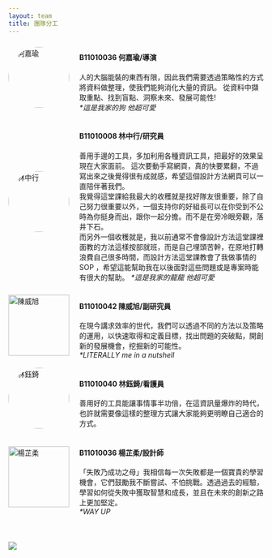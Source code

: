 ```yaml
---
layout: team
title: 團隊分工
---
```

<style>
    .box img{
        width: 300px;
        height: 300px;
        border-radius:50%;
        object-fit: cover;
    }
</style>


<div style="display: flex; align-items: center;">
    <img src="https://github.com/justinlin099/Design-Method-Website/assets/61717681/1dddeddf-cc5e-4463-b531-080013fc5abb" alt="何嘉瑜" width="120" style="margin-right: 20px; border-radius: 50%;">
    <div>
        <h4>B11010036 何嘉瑜/導演</h4>
        人的大腦能裝的東西有限，因此我們需要透過策略性的方式將資料做整理，使我們能夠消化大量的資訊。
        從資料中擷取重點、找到盲點、洞察未來、發展可能性!<br>
        <i>*這是我家的狗 他超可愛</i>
    </div>
</div>
<br>

<div style="display: flex; align-items: center;">
    <img src="https://github.com/justinlin099/Design-Method-Website/assets/61717681/30f6a792-c53b-4958-af11-6e106afba270" alt="林中行" width="120" style="margin-right: 20px; border-radius: 50%;">
    <div>
        <h4>B11010008 林中行/研究員</h4>
        善用手邊的工具，多加利用各種資訊工具，把最好的效果呈現在大家面前。
        這次要動手寫網頁，真的快要累翻，不過寫出來之後覺得很有成就感，希望這個設計方法網頁可以一直陪伴著我們。<br>
        我覺得這堂課給我最大的收穫就是找好隊友很重要，除了自己努力很重要以外，一個支持你的好組長可以在你受到不公時為你挺身而出，跟你一起分擔。而不是在旁冷眼旁觀，落井下石。<br>
        而另外一個收穫就是，我以前通常不會像設計方法這堂課裡面教的方法這樣按部就班，而是自己埋頭苦幹，在原地打轉浪費自己很多時間，而設計方法這堂課教會了我做事情的 SOP ，希望這能幫助我在以後面對這些問題或是專案時能有很大的幫助。
        <i>*這是我家的龍龍 他超可愛</i>
    </div>
</div>
<br>


<div style="display: flex; align-items: center;">
    <img src="https://github.com/justinlin099/Design-Method-Website/assets/61717681/840a5c37-9463-4d91-9298-0965a7b24ac6" alt="陳威旭" width="120" style="margin-right: 20px;">
    <div>
        <h4>B11010042 陳威旭/副研究員</h4>
        在現今講求效率的世代，我們可以透過不同的方法以及策略的運用，以快速取得和定義目標，找出問題的突破點，開創新的發展機會，挖掘新的可能性。<br>
        <i>*LITERALLY me in a nutshell</i>
    </div>
</div>
<br>


<div style="display: flex; align-items: center;">
    <img src="https://github.com/justinlin099/Design-Method-Website/assets/61717681/d685fc0b-8cd8-4d78-aa51-c413dcfbfb28" alt="林鈺錡" width="120" style="margin-right: 20px; border-radius: 50%;">
    <div>
        <h4>B11010040 林鈺錡/看護員</h4>
        善用好的工具能讓事情事半功倍，在這資訊量爆炸的時代，也許就需要像這樣的整理方式讓大家能夠更明瞭自己適合的方式。
    </div>
</div>
<br>


<div style="display: flex; align-items: center;">
    <img src="https://github.com/justinlin099/Design-Method-Website/assets/61717681/b300e940-8b82-4f41-8b96-3c51582f52ce" alt="楊芷柔" width="120" style="margin-right: 20px;">
    <div>
        <h4>B11010036 楊芷柔/設計師</h4>
        「失敗乃成功之母」我相信每一次失敗都是一個寶貴的學習機會，它們鼓勵我不斷嘗試、不怕挑戰。透過過去的經驗，學習如何從失敗中獲取智慧和成長，並且在未來的創新之路上更加堅定。<br>
        <i>*WAY UP</i>
    </div>
</div>
<br>
<br>
<br>
<img src="https://github.com/justinlin099/Design-Method-Website/assets/61717681/fbfc7236-dc97-4c94-a206-564e4227abae"  style="max-width:100%; height:auto;">

